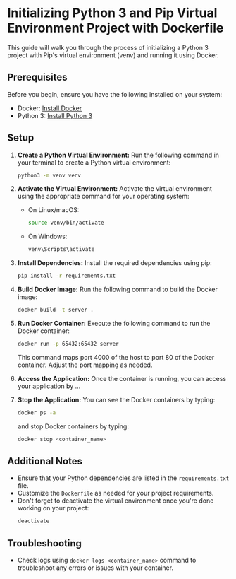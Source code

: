 # Initializing Python 3 and Pip Virtual Environment Project with Dockerfile

This guide will walk you through the process of initializing a Python 3 project with Pip's virtual environment (venv) and running it using Docker.

## Prerequisites

Before you begin, ensure you have the following installed on your system:

- Docker: [Install Docker](https://docs.docker.com/get-docker/)
- Python 3: [Install Python 3](https://www.python.org/downloads/)

## Setup

1. **Create a Python Virtual Environment:**
   Run the following command in your terminal to create a Python virtual environment:
   ```bash
   python3 -m venv venv
   ```

2. **Activate the Virtual Environment:**
   Activate the virtual environment using the appropriate command for your operating system:
   - On Linux/macOS:
     ```bash
     source venv/bin/activate
     ```
   - On Windows:
     ```bash
     venv\Scripts\activate
     ```

3. **Install Dependencies:**
   Install the required dependencies using pip:
   ```bash
   pip install -r requirements.txt
   ```

4. **Build Docker Image:**
   Run the following command to build the Docker image:
   ```bash
   docker build -t server .
   ```

5. **Run Docker Container:**
   Execute the following command to run the Docker container:
   ```bash
   docker run -p 65432:65432 server
   ```

   This command maps port 4000 of the host to port 80 of the Docker container. Adjust the port mapping as needed.

6. **Access the Application:**
   Once the container is running, you can access your application by ...

7. **Stop the Application:**
   You can see the Docker containers by typing:
   ```bash
   docker ps -a
   ```

   and stop Docker containers by typing:
   ```bash
   docker stop <container_name>
   ```

## Additional Notes

- Ensure that your Python dependencies are listed in the `requirements.txt` file.
- Customize the `Dockerfile` as needed for your project requirements.
- Don't forget to deactivate the virtual environment once you're done working on your project:
   ```bash
   deactivate
   ```

## Troubleshooting

- Check logs using `docker logs <container_name>` command to troubleshoot any errors or issues with your container.
